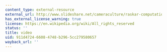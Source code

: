 ```yaml
---
content_type: external-resource
external_url: http://www.slideshare.net/cameraculture/raskar-computational-camera-fall-2009-lecture-01
has_external_license_warning: true
license: https://en.wikipedia.org/wiki/All_rights_reserved
status: ''
title: video
uid: 911d4724-6608-4748-b296-5cc279580657
wayback_url: ''
---
```

